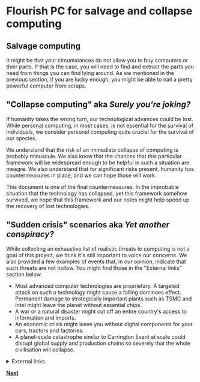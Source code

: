 # Flourish PC for salvage and collapse computing

## Salvage computing
It might be that your circumstances do not allow you to buy computers or their parts. If that is the case, you will need to find and extract the parts you need from things you can find lying around. As we mentioned in the previous section, if you are lucky enough, you might be able to nail a pretty powerful computer from scraps.


## "Collapse computing" aka _Surely you're joking?_

If humanity takes the wrong turn, our technological advances could be lost. While personal computing, in most cases, is not essential for the survival of individuals, we consider personal computing quite crucial for the survival of our species.

We understand that the risk of an immediate collapse of computing is probably minuscule. We also know that the chances that this particular framework will be widespread enough to be helpful in such a situation are meagre. We also understand that for significant risks present, humanity has countermeasures in place, and we can hope those will work.

This document is one of the final countermeasures. In the improbable situation that the technology has collapsed, yet this framework somehow survived, we hope that this framework and our notes might help speed up the recovery of lost technologies.

## "Sudden crisis" scenarios aka _Yet another conspiracy?_

While collecting an exhaustive list of realistic threats to computing is not a goal of this project, we think it's still important to voice our concerns. We also provided a few examples of events that, in our opinion, indicate that such threats are not hollow. You might find those in the "External links" section below.

* Most advanced computer technologies are proprietary. A targeted attack on such a technology might cause a falling dominoes effect. Permanent damage to strategically important plants such as TSMC and Intel might leave the planet without essential chips.
* A war or a natural disaster might cut off an entire country's access to information and imports.
* An economic crisis might leave you without digital components for your cars, tractors and factories.
* A planet-scale catastrophe similar to Carrington Event at scale could disrupt global supply and production chains so severely that the whole civilisation will collapse.

<details><summary>External links</summary>
<p>

### Targeted attacks against technologies
* [Hackers wiped the entire Sony Pictures infrastructure in 2014.](https://en.wikipedia.org/wiki/Sony_Pictures_hack)
* [Stuxnet, a computer virus designed to destroy Iran's nuclear programme.](https://en.wikipedia.org/wiki/Stuxnet)
* [TSMC, the biggest semiconductor plant, is stopped due to a hack.](https://thehackernews.com/2018/08/tsmc-wannacry-ransomware-attack.html)
#### Consequences of wars and natural disasters
* [Ukraine regions have had no Internet access because of the war.](https://www.nbcnews.com/tech/tech-news/ukraine-facing-major-regional-internet-outages-russian-invasion-contin-rcna18973)
* [Staying connected when the world falls apart: how carriers keep phones working.](https://www.cnet.com/tech/mobile/features/staying-connected-when-the-world-falls-apart-how-carriers-keep-phones-working/)
#### Economic blockades and crises
* [On-going global chip shortage.](https://en.wikipedia.org/wiki/2020%E2%80%93present_global_chip_shortage)
* [In Russia, Western Planes Are Falling Apart.](https://www.wired.co.uk/article/in-russia-western-planes-are-falling-apart)
#### Global catastrophic risks
* [Wikipedia on global catastrophic risks.](https://en.wikipedia.org/wiki/Global_catastrophe_scenarios)
* [The solar storm of 2012 could have taken 4 to 10 years to recover from.](https://en.wikipedia.org/wiki/July_2012_solar_storm)
* [The solar storm of 1972 detonated sea mines and was misinterpreted as a nuclear explosion by detection satellites.](https://en.wikipedia.org/wiki/August_1972_solar_storm#Impacts)

</p>
</details>

[**Next**](../000/fff.md)
